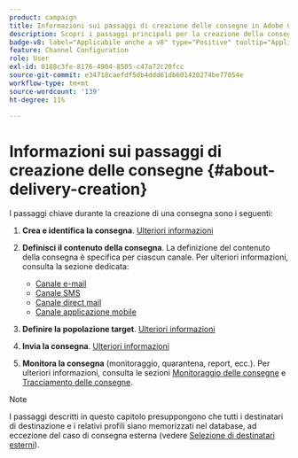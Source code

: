```yaml
---
product: campaign
title: Informazioni sui passaggi di creazione delle consegne in Adobe Campaign
description: Scopri i passaggi principali per la creazione della consegna in Adobe Campaign
badge-v8: label="Applicabile anche a v8" type="Positive" tooltip="Applicabile anche a Campaign v8"
feature: Channel Configuration
role: User
exl-id: 0188c3fe-8176-4904-8505-c47a72c20fcc
source-git-commit: e34718caefdf5db4ddd61db601420274be77054e
workflow-type: tm+mt
source-wordcount: '139'
ht-degree: 11%

---
```


# Informazioni sui passaggi di creazione delle consegne {#about-delivery-creation}

I passaggi chiave durante la creazione di una consegna sono i seguenti:

1. **Crea e identifica la consegna**. [Ulteriori informazioni](steps-create-and-identify-the-delivery.md)

1. **Definisci il contenuto della consegna**. La definizione del contenuto della consegna è specifica per ciascun canale. Per ulteriori informazioni, consulta la sezione dedicata:

   * [Canale e-mail](defining-the-email-content.md)
   * [Canale SMS](sms-create.md#defining-the-sms-content)
   * [Canale direct mail](defining-the-direct-mail-content.md)
   * [Canale applicazione mobile](about-mobile-app-channel.md)

1. **Definire la popolazione target**. [Ulteriori informazioni](steps-defining-the-target-population.md)

1. **Invia la consegna**. [Ulteriori informazioni](steps-sending-the-delivery.md)

1. **Monitora la consegna** (monitoraggio, quarantena, report, ecc.). Per ulteriori informazioni, consulta le sezioni [Monitoraggio delle consegne](about-delivery-monitoring.md) e [Tracciamento delle consegne](about-message-tracking.md).

>[!NOTE]
>
>I passaggi descritti in questo capitolo presuppongono che tutti i destinatari di destinazione e i relativi profili siano memorizzati nel database, ad eccezione del caso di consegna esterna (vedere [Selezione di destinatari esterni](steps-defining-the-target-population.md#selecting-external-recipients)).
